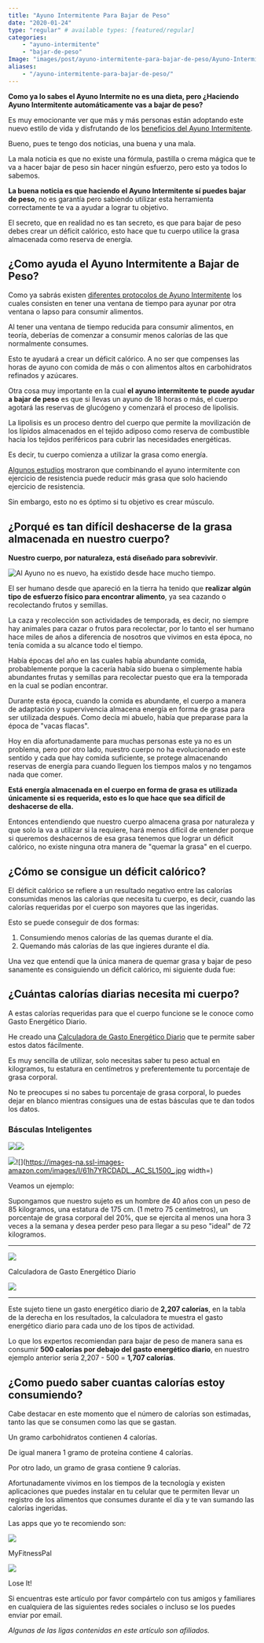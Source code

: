 ```yaml
---
title: "Ayuno Intermitente Para Bajar de Peso"
date: "2020-01-24"
type: "regular" # available types: [featured/regular]
categories:
    - "ayuno-intermitente"
    - "bajar-de-peso"
Image: "images/post/ayuno-intermitente-para-bajar-de-peso/Ayuno-Intermitente-Bajar-De-Peso.jpg"
aliases:
    - "/ayuno-intermitente-para-bajar-de-peso/"
---
```


**Como ya lo sabes el Ayuno Intermite no es una dieta, pero ¿Haciendo Ayuno Intermitente automáticamente vas a bajar de peso?**

Es muy emocionante ver que más y más personas están adoptando este nuevo estilo de vida y disfrutando de los [beneficios del Ayuno Intermitente](https://ayunointermitente.blog/4-beneficios-del-ayuno-intermitente/).

Bueno, pues te tengo dos noticias, una buena y una mala.

La mala noticia es que no existe una fórmula, pastilla o crema mágica que te va a hacer bajar de peso sin hacer ningún esfuerzo, pero esto ya todos lo sabemos.

**La buena noticia es que haciendo el Ayuno Intermitente sí puedes bajar de peso**, no es garantía pero sabiendo utilizar esta herramienta correctamente te va a ayudar a lograr tu objetivo.

El secreto, que en realidad no es tan secreto, es que para bajar de peso debes crear un déficit calórico, esto hace que tu cuerpo utilice la grasa almacenada como reserva de energía.

## ¿Como ayuda el Ayuno Intermitente a Bajar de Peso?

Como ya sabrás existen [diferentes protocolos de Ayuno Intermitente](https://ayunointermitente.blog/tipos-de-ayuno-intermitente/) los cuales consisten en tener una ventana de tiempo para ayunar por otra ventana o lapso para consumir alimentos.

Al tener una ventana de tiempo reducida para consumir alimentos, en teoría, deberías de comenzar a consumir menos calorías de las que normalmente consumes.

Esto te ayudará a crear un déficit calórico. A no ser que compenses las horas de ayuno con comida de más o con alimentos altos en carbohidratos refinados y azúcares.

Otra cosa muy importante en la cual **el ayuno intermitente te puede ayudar a bajar de peso** es que si llevas un ayuno de 18 horas o más, el cuerpo agotará las reservas de glucógeno y comenzará el proceso de lipolisis.

La lipolisis es un proceso dentro del cuerpo que permite la movilización de los lípidos almacenados en el tejido adiposo como reserva de combustible hacia los tejidos periféricos para cubrir las necesidades energéticas.

Es decir, tu cuerpo comienza a utilizar la grasa como energía.

[Algunos estudios](https://translational-medicine.biomedcentral.com/articles/10.1186/s12967-016-1044-0) mostraron que combinando el ayuno intermitente con ejercicio de resistencia puede reducir más grasa que solo haciendo ejercicio de resistencia.

Sin embargo, esto no es óptimo si tu objetivo es crear músculo.

## ¿Porqué es tan difícil deshacerse de la grasa almacenada en nuestro cuerpo?

**Nuestro cuerpo, por naturaleza, está diseñado para sobrevivir**.

![Al Ayuno no es nuevo, ha existido desde hace mucho tiempo.](images/caveman-1460898_1280-674x768.png)

El ser humano desde que apareció en la tierra ha tenido que **realizar algún tipo de esfuerzo físico para encontrar alimento**, ya sea cazando o recolectando frutos y semillas.

La caza y recolección son actividades de temporada, es decir, no siempre hay animales para cazar o frutos para recolectar, por lo tanto el ser humano hace miles de años a diferencia de nosotros que vivimos en esta época, no tenía comida a su alcance todo el tiempo.

Había épocas del año en las cuales había abundante comida, probablemente porque la cacería había sido buena o simplemente había abundantes frutas y semillas para recolectar puesto que era la temporada en la cual se podían encontrar.

Durante esta época, cuando la comida es abundante, el cuerpo a manera de adaptación y supervivencia almacena energía en forma de grasa para ser utilizada después. Como decía mi abuelo, había que preparase para la época de "vacas flacas".

Hoy en día afortunadamente para muchas personas este ya no es un problema, pero por otro lado, nuestro cuerpo no ha evolucionado en este sentido y cada que hay comida suficiente, se protege almacenando reservas de energía para cuando lleguen los tiempos malos y no tengamos nada que comer.

**Está energía almacenada en el cuerpo en forma de grasa es utilizada únicamente si es requerida, esto es lo que hace que sea difícil de deshacerse de ella.**

Entonces entendiendo que nuestro cuerpo almacena grasa por naturaleza y que solo la va a utilizar si la requiere, hará menos difícil de entender porque si queremos deshacernos de esa grasa tenemos que lograr un déficit calórico, no existe ninguna otra manera de "quemar la grasa" en el cuerpo.

## ¿Cómo se consigue un déficit calórico?

El déficit calórico se refiere a un resultado negativo entre las calorías consumidas menos las calorías que necesita tu cuerpo, es decir, cuando las calorías requeridas por el cuerpo son mayores que las ingeridas.

Esto se puede conseguir de dos formas:

1. Consumiendo menos calorías de las quemas durante el día.
2. Quemando más calorías de las que ingieres durante el día.

Una vez que entendí que la única manera de quemar grasa y bajar de peso sanamente es consiguiendo un déficit calórico, mi siguiente duda fue:

## ¿Cuántas calorías diarias necesita mi cuerpo?

A estas calorías requeridas para que el cuerpo funcione se le conoce como Gasto Energético Diario.

He creado una [Calculadora de Gasto Energético Diario](https://ayunointermitente.blog/calculadora-indice-masa-corporal/) que te permite saber estos datos fácilmente.

Es muy sencilla de utilizar, solo necesitas saber tu peso actual en kilogramos, tu estatura en centímetros y preferentemente tu porcentaje de grasa corporal.

No te preocupes si no sabes tu porcentaje de grasa corporal, lo puedes dejar en blanco mientras consigues una de estas básculas que te dan todos los datos.

### Básculas Inteligentes

[![](images/61P7ZRJ-%2B2L._AC_SL1500_.jpg)](https://www.amazon.com.mx/Etekcity-Smart-Bluetooth-Body-Scale/dp/B07D7R25JV/ref=as_li_ss_tl?__mk_es_MX=%C3%85M%C3%85%C5%BD%C3%95%C3%91&crid=F2QJSV55OO2T&keywords=bascula+inteligente&qid=1579977860&sprefix=bascula,aps,180&sr=8-2&linkCode=ll1&tag=ayunointerm06-20&linkId=4c61da3518bb435cd8f95f4f76501c0c)![](images/61P7ZRJ-%2B2L._AC_SL1500_.jpg)

[![](images/61h7YRCDADL._AC_SL1500_.jpg)](https://amzn.to/2Oexsmz)![](https://images-na.ssl-images-amazon.com/images/I/61h7YRCDADL._AC_SL1500_.jpg width=)

Veamos un ejemplo:

Supongamos que nuestro sujeto es un hombre de 40 años con un peso de 85 kilogramos, una estatura de 175 cm. (1 metro 75 centímetros), un porcentaje de grasa corporal del 20%, que se ejercita al menos una hora 3 veces a la semana y desea perder peso para llegar a su peso "ideal" de 72 kilogramos.

---

![](images/Calculadora-Ayuno-Intemitente-1.png)

Calculadora de Gasto Energético Diario

![](images/Calculadora-Ayuno-Intemitente-2.png)

---

Este sujeto tiene un gasto energético diario de **2,207 calorías**, en la tabla de la derecha en los resultados, la calculadora te muestra el gasto energético diario para cada uno de los tipos de actividad.

Lo que los expertos recomiendan para bajar de peso de manera sana es consumir **500 calorías por debajo del gasto energético diario**, en nuestro ejemplo anterior sería 2,207 - 500 = **1,707 calorías**.

## ¿Como puedo saber cuantas calorías estoy consumiendo?

Cabe destacar en este momento que el número de calorías son estimadas, tanto las que se consumen como las que se gastan.

Un gramo carbohidratos contienen 4 calorías.

De igual manera 1 gramo de proteína contiene 4 calorías.

Por otro lado, un gramo de grasa contiene 9 calorías.

Afortunadamente vivimos en los tiempos de la tecnología y existen aplicaciones que puedes instalar en tu celular que te permiten llevar un registro de los alimentos que consumes durante el día y te van sumando las calorías ingeridas.

Las apps que yo te recomiendo son:

[![](https://www.myfitnesspal.com/react-static/53af3757ef0dac6bc550728bdf9e779b.svg)](https://www.myfitnesspal.com/)

MyFitnessPal

[![](images/logo.png)](https://www.loseit.com/)

Lose It!

Si encuentras este artículo por favor compártelo con tus amigos y familiares en cualquiera de las siguientes redes sociales o incluso se los puedes enviar por email.

_Algunas de las ligas contenidas en este artículo son afiliados._
